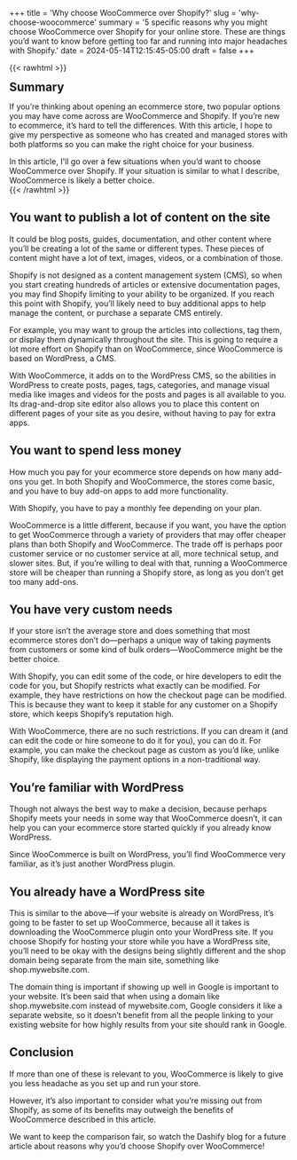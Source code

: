 +++
title = 'Why choose WooCommerce over Shopify?'
slug = 'why-choose-woocommerce'
summary = '5 specific reasons why you might choose WooCommerce over Shopify for your online store. These are things you’d want to know before getting too far and running into major headaches with Shopify.'
date = 2024-05-14T12:15:45-05:00
draft = false
+++

{{< rawhtml >}}
<div class="rounded-lg px-8 py-8 bg-[#9D6095E3] text-gray-50 text-lg">
	<h2 class="text-gray-50" style="margin-top: 0; margin-bottom: 0.6rem;">Summary</h2>
	<p>If you’re thinking about opening an ecommerce store, two popular options you may have come across are WooCommerce and Shopify. If you’re new to ecommerce, it’s hard to tell the differences. With this article, I hope to give my perspective as someone who has created and managed stores with both platforms so you can make the right choice for your business.</p>
	<p style="margin-bottom: 0;">In this article, I'll go over a few situations when you’d want to choose WooCommerce over Shopify. If your situation is similar to what I describe, WooCommerce is likely a better choice.</p>
</div>
{{< /rawhtml >}}

## You want to publish a lot of content on the site

It could be blog posts, guides, documentation, and other content where you’ll be creating a lot of the same or different types. These pieces of content might have a lot of text, images, videos, or a combination of those.

Shopify is not designed as a content management system (CMS), so when you start creating hundreds of articles or extensive documentation pages, you may find Shopify limiting to your ability to be organized. If you reach this point with Shopify, you’ll likely need to buy additional apps to help manage the content, or purchase a separate CMS entirely.

For example, you may want to group the articles into collections, tag them, or display them dynamically throughout the site. This is going to require a lot more effort on Shopify than on WooCommerce, since WooCommerce is based on WordPress, a CMS.

With WooCommerce, it adds on to the WordPress CMS, so the abilities in WordPress to create posts, pages, tags, categories, and manage visual media like images and videos for the posts and pages is all available to you. Its drag-and-drop site editor also allows you to place this content on different pages of your site as you desire, without having to pay for extra apps.

## You want to spend less money

How much you pay for your ecommerce store depends on how many add-ons you get. In both Shopify and WooCommerce, the stores come basic, and you have to buy add-on apps to add more functionality.

With Shopify, you have to pay a monthly fee depending on your plan.

WooCommerce is a little different, because if you want, you have the option to get WooCommerce through a variety of providers that may offer cheaper plans than both Shopify and WooCommerce. The trade off is perhaps poor customer service or no customer service at all, more technical setup, and slower sites. But, if you’re willing to deal with that, running a WooCommerce store will be cheaper than running a Shopify store, as long as you don’t get too many add-ons.

## You have very custom needs

If your store isn’t the average store and does something that most ecommerce stores don’t do—perhaps a unique way of taking payments from customers or some kind of bulk orders—WooCommerce might be the better choice.

With Shopify, you can edit some of the code, or hire developers to edit the code for you, but Shopify restricts what exactly can be modified. For example, they have restrictions on how the checkout page can be modified. This is because they want to keep it stable for any customer on a Shopify store, which keeps Shopify’s reputation high.

With WooCommerce, there are no such restrictions. If you can dream it (and can edit the code or hire someone to do it for you), you can do it. For example, you can make the checkout page as custom as you’d like, unlike Shopify, like displaying the payment options in a non-traditional way.

## You’re familiar with WordPress

Though not always the best way to make a decision, because perhaps Shopify meets your needs in some way that WooCommerce doesn’t, it can help you can your ecommerce store started quickly if you already know WordPress.

Since WooCommerce is built on WordPress, you’ll find WooCommerce very familiar, as it’s just another WordPress plugin.

## You already have a WordPress site

This is similar to the above—if your website is already on WordPress, it’s going to be faster to set up WooCommerce, because all it takes is downloading the WooCommerce plugin onto your WordPress site. If you choose Shopify for hosting your store while you have a WordPress site, you’ll need to be okay with the designs being slightly different and the shop domain being separate from the main site, something like shop.mywebsite.com.

The domain thing is important if showing up well in Google is important to your website. It’s been said that when using a domain like shop.mywebsite.com instead of mywebsite.com, Google considers it like a separate website, so it doesn’t benefit from all the people linking to your existing website for how highly results from your site should rank in Google.

## Conclusion

If more than one of these is relevant to you, WooCommerce is likely to give you less headache as you set up and run your store.

However, it’s also important to consider what you’re missing out from Shopify, as some of its benefits may outweigh the benefits of WooCommerce described in this article.

We want to keep the comparison fair, so watch the Dashify blog for a future article about reasons why you’d choose Shopify over WooCommerce!
